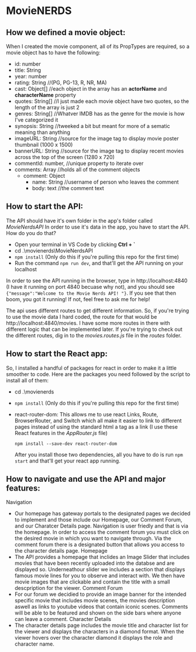# MovieNERDS

## How we defined a movie object:
When I created the movie component, all of its PropTypes are required, so a movie object has to have the following:
- id: number
- title: String
- year: number
- rating: String //(PG, PG-13, R, NR, MA)
- cast: Object[] //each object in the array has an **actorName** and **characterName** property
- quotes: String[] //I just made each movie object have two quotes, so the length of the array is just 2
- genres: String[] //Whatver IMDB has as the genre for the movie is how I've categorized it
- synopsis: String //tweeked a bit but meant for more of a sematic meaning than anything
- imageURL: String //source for the image tag to display movie poster thumbnail (1000 x 1500)
- bannerURL: String //source for the image tag to display recent movies across the top of the screen (1280 x 720)
- commentId: number, //unique property to iterate over
- comments: Array //holds all of the comment objects
  - comment: Object
    - name: String //username of person who leaves the comment
    - body: text //the comment text

## How to start the API:
The API should have it's own folder in the app's folder called _MovieNerdsAPI_
In order to use it's data in the app, you have to start the API.
How do you do that? 
- Open your terminal in VS Code by clicking **Ctrl + \`**
- cd .\movienerds\MovieNerdsAPI
- ```npm install``` (Only do this if you're pulling this repo for the first time)
- Run the command ```npm run dev```, and that'll get the API running on your localhost

In order to see the API running in the browser, type in http://localhost:4840 (I have it running on port 4840 becuase why not),
and you should see ```{"message":"Welcome to the Movie Nerds API! "}```. If you see that then boom, you got it running! If not, feel free to ask me for help!

The api uses different routes to get different information. So, if you're trying to use the movie data I hard coded, the route for that would be http://localhost:4840/movies. 
I have some more routes in there with different logic that can be implemented later. If you're trying to check out the different routes, dig in to the _movies.routes.js_ file in the _routes_ folder.

## How to start the React app:
So, I installed a handful of packages for react in order to make it a little smoother to code. Here are the packages you need followed by the script to install all of them:
- cd .\movienerds
-  ```npm install``` (Only do this if you're pulling this repo for the first time)
- react-router-dom: This allows me to use react Links, Route, BrowserRouter, and Switch which all make it easier to link to different pages instead of using the standard html a tag as a link (I use these React features in the _AppRouter.js_ file)
  ```
  npm install --save-dev react-router-dom
  ```
  
  After you install those two dependencies, all you have to do is run ```npm start``` and that'll get your react app running.
  
## How to navigate and use the API and major features:
Navigation
- Our homepage has gateway portals to the designated pages we decided to implement and those include our Homepage, our Comment Forum,    and our Charatcer Details page.
Navigation is user friedly and that is via the homepage. In order to access the comment forum you must click on the desired movie in     which you want to navigate through. Via the comment forum there is a designated button that allows you access to the character details   page.
Homepage
- The API provides a homepage that inclides an Image Slider that includes movies that have been recently uploaded into the databse and     are displayed so. Underneathour slider we includes a section that displays famous movie lines for you to observe and interact with. We   then have movie images that are clickable and contain the title with a small descpription for the viewer.
Comment Forum
- For our forum we decidied to provide an image banner for the intended specific movie that includes movie scenes, the movies             description aswell as links to youtube videos that contain iconic scenes. Comments will be able to be featured and shown on the side     bars where anyone can leave a comment.
Character Details 
- The character details page includes the movie title and character list for the viewer and displays the characters in a diamond format.   When the viewer hovers over the character diamond it displays the role and character name. 
